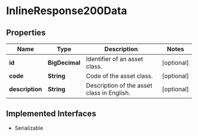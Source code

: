 

# InlineResponse200Data


## Properties

Name | Type | Description | Notes
------------ | ------------- | ------------- | -------------
**id** | **BigDecimal** | Identifier of an asset class. |  [optional]
**code** | **String** | Code of the asset class. |  [optional]
**description** | **String** | Description of the asset class in English. |  [optional]


## Implemented Interfaces

* Serializable


